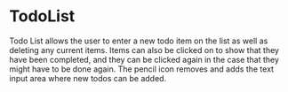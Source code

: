 # TodoList
Todo List allows the user to enter a new todo item on the list as well as deleting any current items. Items can also be clicked on to show that they have been completed, and they can be clicked again in the case that they might have to be done again. The pencil icon removes and adds the text input area where new todos can be added. 
